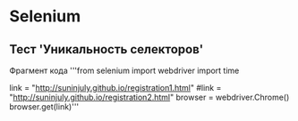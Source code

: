 # Selenium
## Тест 'Уникальность селекторов'
Фрагмент кода
'''from selenium import webdriver
import time

link = "http://suninjuly.github.io/registration1.html"
#link = "http://suninjuly.github.io/registration2.html"
browser = webdriver.Chrome()
browser.get(link)'''

